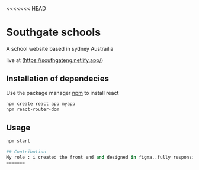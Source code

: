 <<<<<<< HEAD
# Southgate schools

 A school website based in sydney Austrailia
 
 live at (https://southgateng.netlify.app/)
 
## Installation of dependecies

Use the package manager [npm](https://npm.pypa.io/en/stable/) to install react

```bash
npm create react app myapp
npm react-router-dom

```

## Usage

```python
npm start

## Contribution
My role : i created the front end and designed in figma..fully responsive 
=======
